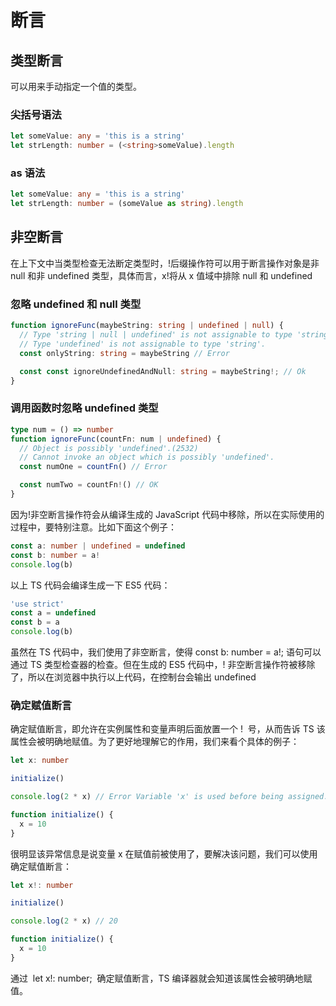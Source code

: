 # 断言

## 类型断言

可以用来手动指定一个值的类型。

### 尖括号语法

```ts
let someValue: any = 'this is a string'
let strLength: number = (<string>someValue).length
```

### as 语法

```ts
let someValue: any = 'this is a string'
let strLength: number = (someValue as string).length
```

## 非空断言

在上下文中当类型检查无法断定类型时，!后缀操作符可以用于断言操作对象是非 null 和非 undefined 类型，具体而言，x!将从 x 值域中排除 null 和 undefined

### 忽略 undefined 和 null 类型

```ts
function ignoreFunc(maybeString: string | undefined | null) {
  // Type 'string | null | undefined' is not assignable to type 'string'.
  // Type 'undefined' is not assignable to type 'string'.
  const onlyString: string = maybeString // Error

  const const ignoreUndefinedAndNull: string = maybeString!; // Ok
}
```

### 调用函数时忽略 undefined 类型

```ts
type num = () => number
function ignoreFunc(countFn: num | undefined) {
  // Object is possibly 'undefined'.(2532)
  // Cannot invoke an object which is possibly 'undefined'.
  const numOne = countFn() // Error

  const numTwo = countFn!() // OK
}
```

因为!非空断言操作符会从编译生成的 JavaScript 代码中移除，所以在实际使用的过程中，要特别注意。比如下面这个例子：

```ts
const a: number | undefined = undefined
const b: number = a!
console.log(b)
```

以上 TS 代码会编译生成一下 ES5 代码：

```ts
'use strict'
const a = undefined
const b = a
console.log(b)
```

虽然在 TS 代码中，我们使用了非空断言，使得 const b: number = a!; 语句可以通过 TS 类型检查器的检查。但在生成的 ES5 代码中，! 非空断言操作符被移除了，所以在浏览器中执行以上代码，在控制台会输出 undefined

### 确定赋值断言

确定赋值断言，即允许在实例属性和变量声明后面放置一个 !  号，从而告诉 TS 该属性会被明确地赋值。为了更好地理解它的作用，我们来看个具体的例子：

```ts
let x: number

initialize()

console.log(2 * x) // Error Variable 'x' is used before being assigned.

function initialize() {
  x = 10
}
```

很明显该异常信息是说变量 x 在赋值前被使用了，要解决该问题，我们可以使用确定赋值断言：

```ts
let x!: number

initialize()

console.log(2 * x) // 20

function initialize() {
  x = 10
}
```

通过  let x!: number;  确定赋值断言，TS 编译器就会知道该属性会被明确地赋值。
